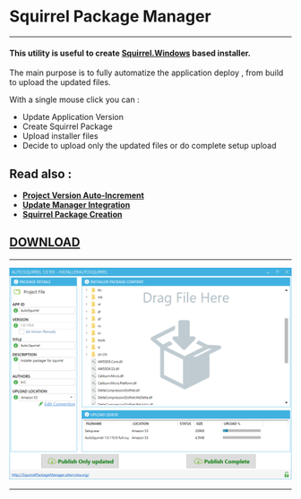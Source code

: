 # **Squirrel Package Manager**

___

#### This utility is useful to create **[Squirrel.Windows](https://github.com/Squirrel/Squirrel.Windows)** based installer.

The main purpose is to fully automatize the application deploy , from build to upload  the updated files.

With a single mouse click you can :

- Update Application Version
- Create Squirrel Package
- Upload installer files
- Decide to upload only the updated files or do complete setup upload

 ## Read also :


- **[Project Version Auto-Increment](docs/VersionAutoIncrement.html)**
- **[Update Manager Integration](docs/SquirrelIntegration.html)**
- **[Squirrel Package Creation](docs/PackageCreation.html)**

## [DOWNLOAD](https://s3-eu-west-1.amazonaws.com/ecamfolder/Setup.exe)
___

 ![](docs/images/squirrel_upload.png)
___
